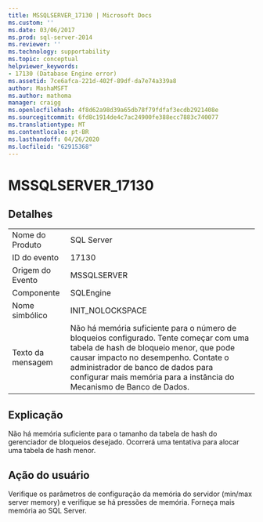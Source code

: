 ```yaml
---
title: MSSQLSERVER_17130 | Microsoft Docs
ms.custom: ''
ms.date: 03/06/2017
ms.prod: sql-server-2014
ms.reviewer: ''
ms.technology: supportability
ms.topic: conceptual
helpviewer_keywords:
- 17130 (Database Engine error)
ms.assetid: 7ce6afca-221d-402f-89df-da7e74a339a8
author: MashaMSFT
ms.author: mathoma
manager: craigg
ms.openlocfilehash: 4f8d62a98d39a65db78f79fdfaf3ecdb2921408e
ms.sourcegitcommit: 6fd8c1914de4c7ac24900fe388ecc7883c740077
ms.translationtype: MT
ms.contentlocale: pt-BR
ms.lasthandoff: 04/26/2020
ms.locfileid: "62915368"
---
```

# <a name="mssqlserver_17130"></a>MSSQLSERVER_17130
    
## <a name="details"></a>Detalhes  
  
|||  
|-|-|  
|Nome do Produto|SQL Server|  
|ID do evento|17130|  
|Origem do Evento|MSSQLSERVER|  
|Componente|SQLEngine|  
|Nome simbólico|INIT_NOLOCKSPACE|  
|Texto da mensagem|Não há memória suficiente para o número de bloqueios configurado. Tente começar com uma tabela de hash de bloqueio menor, que pode causar impacto no desempenho. Contate o administrador de banco de dados para configurar mais memória para a instância do Mecanismo de Banco de Dados.|  
  
## <a name="explanation"></a>Explicação  
 Não há memória suficiente para o tamanho da tabela de hash do gerenciador de bloqueios desejado.  Ocorrerá uma tentativa para alocar uma tabela de hash menor.  
  
## <a name="user-action"></a>Ação do usuário  
 Verifique os parâmetros de configuração da memória do servidor (min/max server memory) e verifique se há pressões de memória. Forneça mais memória ao SQL Server.  
  
  
